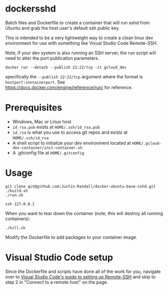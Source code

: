 # dockersshd
Batch files and Dockerfile to create a container that will run sshd
from Ubuntu and grab the host user's default ssh public key.

This is intended to be a very lightweight way to create a clean linux
dev environment for use with something like Visual Studio Code
Remote-SSH.

Note, if your dev system is also running an SSH server, the run script
will need to alter the port publication parameters.

```shell
docker run --detach --publish 22:22/tcp -it gcloud_dev
```

specifically the `--publish 22:22/tcp` argument where the format is
`hostport:containerport`. See 
https://docs.docker.com/engine/reference/run/ for reference.

# Prerequisites
- Windows, Mac or Linux host
- `id_rsa.pub` exists at `HOME/.ssh/id_rsa.pub`
- `id_rsa` is what you use to access git repos and exists at `HOME/.ssh/id_rsa`
- A shell script to initialize your dev environment located at `HOME/.gcloud-dev-container/init-container.sh`
- A .gitconfig file at `HOME/.gitconfig`

# Usage
```shell
git clone git@github.com:Justin-Randall/docker-ubuntu-base-sshd.git
./build.sh
./run.sh

ssh 127.0.0.1
```

When you want to tear down the container (note, this will destroy all
running containers):
```shell
./kill.sh
```

Modify the Dockerfile to add packages to your container image.

# Visual Studio Code setup
Since the Dockerfile and scripts have done all of the work for you,
navigate over to 
[Visual Studio Code's guide to setting up Remote-SSH](https://code.visualstudio.com/docs/remote/ssh#_connect-to-a-remote-host )
and skip to step 2 in "Connect to a remote host" on the page.

